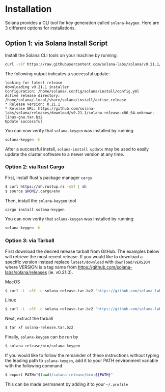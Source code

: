 # Installation
Solana provides a CLI tool for key generation called `solana-keygen`. Here are 3
different options for installations.

## Option 1: via Solana Install Script
Install the Solana CLI tools on your machine by running:

```bash
curl -sSf https://raw.githubusercontent.com/solana-labs/solana/v0.21.1/install/solana-install-init.sh | sh -s - 0.21.1
```

The following output indicates a successful update:

```text
looking for latest release
downloading v0.21.1 installer
Configuration: /home/solana/.config/solana/install/config.yml
Active release directory: /home/solana/.local/share/solana/install/active_release
* Release version: 0.21.1
* Release URL: https://github.com/solana-labs/solana/releases/download/v0.21.1/solana-release-x86_64-unknown-linux-gnu.tar.bz2
Update successful
```

You can now verify that `solana-keygen` was installed by running:

```bash
solana-keygen -h
```

After a successful install, `solana-install update` may be used to easily update
the cluster software to a newer version at any time.

### Option 2: via Rust Cargo
First, install Rust's package manager `cargo`

```bash
$ curl https://sh.rustup.rs -sSf | sh
$ source $HOME/.cargo/env
```

Then, install the `solana-keygen` tool

```bash
cargo install solana-keygen
```

You can now verify that `solana-keygen` was installed by running:

```bash
solana-keygen -h
```

### Option 3: via Tarball
First download the desired release tarball from GitHub. The examples below will
retrieve the most recent release. If you would like to download a specific
version instead replace `latest/download` with `download/VERSION` where VERSION
is a tag name from https://github.com/solana-labs/solana/releases (ie. v0.21.0).

MacOS
```bash
$ curl -L -sSf -o solana-release.tar.bz2 'https://github.com/solana-labs/solana/releases/latest/download/solana-release-x86_64-apple-darwin.tar.bz2'
```

Linux
```bash
$ curl -L -sSf -o solana-release.tar.bz2 'https://github.com/solana-labs/solana/releases/latest/download/solana-release-x86_64-unknown-linux-gnu.tar.bz2'
```

Next, extract the tarball
```bash
$ tar xf solana-release.tar.bz2
```

Finally, `solana-keygen` can be run by
```bash
$ solana-release/bin/solana-keygen
```

If you would like to follow the remainder of these instructions without typing
the leading path to `solana-keygen`, add it to your PATH environment variable
with the following command
```bash
$ export PATH="$(pwd)/solana-release/bin:${PATH}"
```
This can be made permanent by adding it to your `~/.profile`
